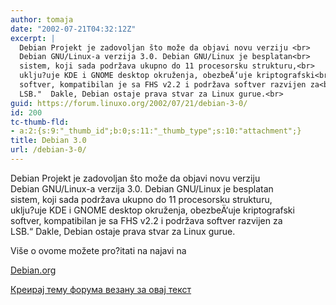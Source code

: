 ```yaml
---
author: tomaja
date: "2002-07-21T04:32:12Z"
excerpt: |
  Debian Projekt je zadovoljan što može da objavi novu verziju <br>
  Debian GNU/Linux-a verzija 3.0. Debian GNU/Linux je besplatan<br>
  sistem, koji sada podržava ukupno do 11 procesorsku strukturu,<br>
  uklju?uje KDE i GNOME desktop okruženja, obezbeÄ‘uje kriptografski<br>
  softver, kompatibilan je sa FHS v2.2 i podržava softver razvijen za<br>
  LSB."  Dakle, Debian ostaje prava stvar za Linux gurue.<br>
guid: https://forum.linuxo.org/2002/07/21/debian-3-0/
id: 200
tc-thumb-fld:
- a:2:{s:9:"_thumb_id";b:0;s:11:"_thumb_type";s:10:"attachment";}
title: Debian 3.0
url: /debian-3-0/
---
```

Debian Projekt je zadovoljan što može da objavi novu verziju  
Debian GNU/Linux-a verzija 3.0. Debian GNU/Linux je besplatan  
sistem, koji sada podržava ukupno do 11 procesorsku strukturu,  
uklju?uje KDE i GNOME desktop okruženja, obezbeÄ‘uje kriptografski  
softver, kompatibilan je sa FHS v2.2 i podržava softver razvijen za  
LSB.&#8220; Dakle, Debian ostaje prava stvar za Linux gurue.  
<!--break-->Više o ovome možete pro?itati na najavi na 

[Debian.org](http://www.debian.org/News/2002/20020719)

[Креирај тему форума везану за овај текст](https://linuxo.org/nova-tema-na-forumu/?se_pid=200)